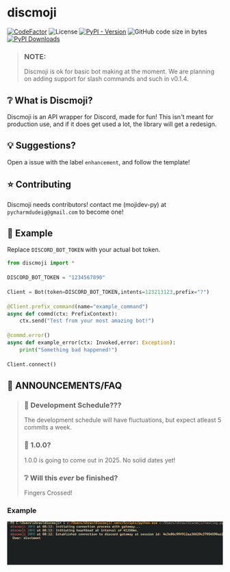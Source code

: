 # discmoji


[![CodeFactor](https://www.codefactor.io/repository/github/mojidev-py/discmoji/badge)](https://www.codefactor.io/repository/github/mojidev-py/discmoji)  ![License](https://img.shields.io/badge/License-MIT-blue?labelColor=gray&style=flat) [![PyPI - Version](https://img.shields.io/pypi/v/discmoji)](https://pypi.org/project/discmoji/)
 ![GitHub code size in bytes](https://img.shields.io/github/languages/code-size/mojidev-py/discmoji) [![PyPI Downloads](https://static.pepy.tech/badge/discmoji)](https://pepy.tech/projects/discmoji)


> ### NOTE:
> Discmoji is ok for basic bot making at the moment. We are planning on adding support for slash commands and such in v0.1.4.

## ❔ What is Discmoji?
Discmoji is an API wrapper for Discord, made for fun!
This isn't meant for production use, and if it does get used a lot, the library will get a redesign.

## 💡 Suggestions? 
Open a issue with the label `enhancement`, and follow the template!

## ⭐️ Contributing
Discmoji needs contributors! contact me (mojidev-py) at `pycharmdudeig@gmail.com` to become one!

## 📖 Example
Replace `DISCORD_BOT_TOKEN` with your actual bot token.
```python
from discmoji import *

DISCORD_BOT_TOKEN = "1234567890"

Client = Bot(token=DISCORD_BOT_TOKEN,intents=123213123,prefix="?") 

@Client.prefix_command(name="example_command")
async def commd(ctx: PrefixContext):
    ctx.send("Test from your most amazing bot!")

@commd.error()
async def example_error(ctx: Invoked,error: Exception):
    print("Something bad happened!")

Client.connect()
```
## 📣 ANNOUNCEMENTS/FAQ


>### 🚀 Development Schedule???
>The development schedule will have fluctuations, but expect atleast 5 commits a week.
>###  🤞  1.0.0?
> 1.0.0 is going to come out in 2025. No solid dates yet!
>### ❔ Will this _ever_ be finished?
> Fingers Crossed!

### Example
![Example of how console looks like with discmoji running]({141AA152-BF23-45FA-908B-DFBEB548EB0D}.png)
